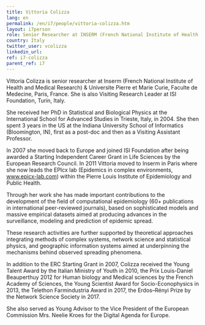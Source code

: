 ```yaml
---
title: Vittoria Colizza
lang: en
permalink: /en/i7/people/vittoria-colizza.htm
layout: i7person
role: Senior Researcher at INSERM (French National Institute of Health and Medical Research)
country: Italy
twitter_user: vcolizza
linkedin_url:
ref: i7-colizza
parent_ref: i7
---
```

Vittoria Colizza is senior researcher at Inserm (French National Institute of Health and Medical Research) & Universite Pierre et Marie Curie, Faculte de Medecine, Paris, France. She is also Visiting Research Leader at ISI Foundation, Turin, Italy.

She received her PhD in Statistical and Biological Physics at the International School for Advanced Studies in Trieste, Italy, in 2004. She then spent 3 years in the US at the Indiana University School of Informatics (Bloomington, IN), first as a post-doc and then as a Visiting Assistant Professor.

In 2007 she moved back to Europe and joined ISI Foundation after being awarded a Starting Independent Career Grant in Life Sciences by the European Research Council. In 2011 Vittoria moved to Inserm in Paris where she now leads the EPIcx lab (Epidemics in complex environments, www.epicx-lab.com) within the Pierre Louis Institute of Epidemiology and Public Health.

Through her work she has made important contributions to the development of the field of computational epidemiology (60+ publications in international peer-reviewed journals), based on sophisticated models and massive empirical datasets aimed at producing advances in the surveillance, modeling and prediction of epidemic spread.

These research activities are further supported by theoretical approaches integrating methods of complex systems, network science and statistical physics, and geographic information systems aimed at underpinning the mechanisms behind observed spreading phenomena.

In addition to the ERC Starting Grant in 2007, Colizza received the Young Talent Award by the Italian Ministry of Youth in 2010, the Prix Louis-Daniel Beauperthuy 2012 for Human biology and Medical sciences by the French Academy of Sciences, the Young Scientist Award for Socio-Econophysics in 2013, the Telethon Farmindustria Award in 2017, the Erdos–Rényi Prize by the Network Science Society in 2017.

She also served as Young Advisor to the Vice President of the European Commission Mrs. Neelie Kroes for the Digital Agenda for Europe.


